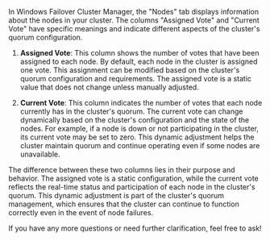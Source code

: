 In Windows Failover Cluster Manager, the "Nodes" tab displays information about the nodes in your cluster. The columns "Assigned Vote" and "Current Vote" have specific meanings and indicate different aspects of the cluster's quorum configuration.

1. **Assigned Vote**: This column shows the number of votes that have been assigned to each node. By default, each node in the cluster is assigned one vote. This assignment can be modified based on the cluster's quorum configuration and requirements. The assigned vote is a static value that does not change unless manually adjusted.

2. **Current Vote**: This column indicates the number of votes that each node currently has in the cluster's quorum. The current vote can change dynamically based on the cluster's configuration and the state of the nodes. For example, if a node is down or not participating in the cluster, its current vote may be set to zero. This dynamic adjustment helps the cluster maintain quorum and continue operating even if some nodes are unavailable.

The difference between these two columns lies in their purpose and behavior. The assigned vote is a static configuration, while the current vote reflects the real-time status and participation of each node in the cluster's quorum. This dynamic adjustment is part of the cluster's quorum management, which ensures that the cluster can continue to function correctly even in the event of node failures.

If you have any more questions or need further clarification, feel free to ask!
